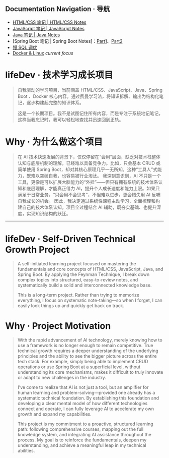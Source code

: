 ## Documentation Navigation · 导航

- [HTML/CSS 笔记 | HTML/CSS Notes](./Html&CSS/HTML&CSS学习.md)
- [JavaScript 笔记 | JavaScript Notes](./Note-new/JavaScript.md)
- [Java 笔记 | Java Notes](./Note-new/Java.md)
- [Spring Boot 笔记 | Spring Boot Notes]：[Part1](./Note-new/SpringBoot.md)、[Part2](./Note-new/SpringBoot2.md)
- [慢 SQL 调优](./Note-new/MySQL慢查询优化.md)
- [Docker & Linux](./Note-new/Docker.md) _current focus_

# lifeDev · 技术学习成长项目

> 自我驱动的学习项目，当前涵盖 HTML/CSS、JavaScript、Java、Spring Boot 、Docker 核心内容。通过费曼学习法，将知识拆解、输出为结构化笔记，逐步构建起完整的知识体系。
>
> 这是一个长期项目。我不是试图记住所有内容，而是专注于系统地记笔记，这样当我忘记时，我可以轻松地查找并迅速回到正轨。

# Why · 为什么做这个项目

> 在 AI 技术快速发展的背景下，仅仅停留在“会用”层面，缺乏对技术栈整体认知与底层机制的理解，已经难以具备竞争力。比如，只会基本 CRUD 或简单使用 Spring Boot，却对其核心原理几乎一无所知，这种“工具人”式能力，既难以突破自我，也容易被行业淘汰。
> 我深刻意识到，AI 不只是一个工具，更像是可以扩展大脑能力的“外挂”——但只有拥有系统的技术体系认知和底层理解，才能真正借力 AI，提升个人成长速度和能力上限。如果只满足于日常业务，“只会用不会思考”，不但难以进步，更会错失用 AI 反哺自我成长的机会。
> 因此，我决定通过系统性课程主动学习，全面梳理和构建自己的技术体系认知。项目全过程结合 AI 辅助，既夯实基础、也提升深度，实现知识结构的跃迁。

---

# lifeDev · Self-Driven Technical Growth Project

> A self-initiated learning project focused on mastering the fundamentals and core concepts of HTML/CSS, JavaScript, Java, and Spring Boot. By applying the Feynman Technique, I break down complex topics into structured, easy-to-review notes, and systematically build a solid and interconnected knowledge base.
>
> This is a long-term project. Rather than trying to memorize everything, I focus on systematic note-taking—so when I forget, I can easily look things up and quickly get back on track.

# Why · Project Motivation

> With the rapid advancement of AI technology, merely knowing how to use a framework is no longer enough to remain competitive. True technical growth requires a deeper understanding of the underlying principles and the ability to see the bigger picture across the entire tech stack. For example, simply being able to implement CRUD operations or use Spring Boot at a superficial level, without understanding its core mechanisms, makes it difficult to truly innovate or adapt to new challenges in the industry.
>
> I’ve come to realize that AI is not just a tool, but an amplifier for human learning and problem-solving—provided one already has a systematic technical foundation. By establishing this foundation and developing a clear mental model of how different technologies connect and operate, I can fully leverage AI to accelerate my own growth and expand my capabilities.
>
> This project is my commitment to a proactive, structured learning path: following comprehensive courses, mapping out the full knowledge system, and integrating AI assistance throughout the process. My goal is to reinforce the fundamentals, deepen my understanding, and achieve a meaningful leap in my technical abilities.
